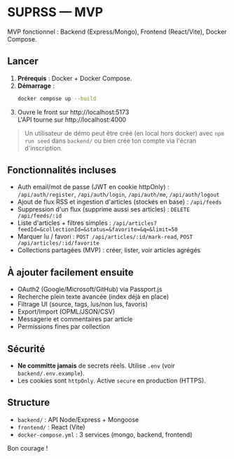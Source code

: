 # SUPRSS — MVP

MVP fonctionnel : Backend (Express/Mongo), Frontend (React/Vite), Docker Compose.

## Lancer

1. **Prérequis** : Docker + Docker Compose.
2. **Démarrage** :
   ```bash
   docker compose up --build
   ```
3. Ouvre le front sur http://localhost:5173  
   L'API tourne sur http://localhost:4000

> Un utilisateur de démo peut être créé (en local hors docker) avec `npm run seed` dans `backend/`
> ou bien crée ton compte via l'écran d'inscription.

## Fonctionnalités incluses

- Auth email/mot de passe (JWT en cookie httpOnly) : `/api/auth/register`, `/api/auth/login`, `/api/auth/me`, `/api/auth/logout`
- Ajout de flux RSS et ingestion d'articles (stockés en base) : `/api/feeds`
- Suppression d'un flux (supprime aussi ses articles) : `DELETE /api/feeds/:id`
- Liste d'articles + filtres simples : `/api/articles?feedId=&collectionId=&status=&favorite=&q=&limit=50`
- Marquer lu / favori : `POST /api/articles/:id/mark-read`, `POST /api/articles/:id/favorite`
- Collections partagées (MVP) : créer, lister, voir articles agrégés

## À ajouter facilement ensuite

- OAuth2 (Google/Microsoft/GitHub) via Passport.js
- Recherche plein texte avancée (index déjà en place)
- Filtrage UI (source, tags, lus/non lus, favoris)
- Export/Import (OPML/JSON/CSV)
- Messagerie et commentaires par article
- Permissions fines par collection

## Sécurité

- **Ne committe jamais** de secrets réels. Utilise `.env` (voir `backend/.env.example`).
- Les cookies sont `httpOnly`. Active `secure` en production (HTTPS).

## Structure

- `backend/` : API Node/Express + Mongoose
- `frontend/` : React (Vite)
- `docker-compose.yml` : 3 services (mongo, backend, frontend)

Bon courage !

